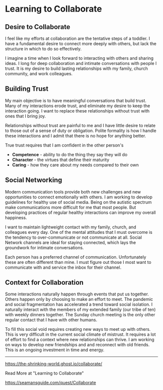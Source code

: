 # Learning to Collaborate

## Desire to Collaborate

I feel like my efforts at collaboration are the tentative steps of a toddler.  I have a fundamental
desire to connect more deeply with others, but lack the structure in which to do so effectively.

I imagine a time when I look forward to interacting with others and sharing ideas.  I long for deep
collaboration and intimate conversations with people I trust. It is my desire to build lasting
relationships with my family, church community, and work colleagues.


## Building Trust

My main objective is to have meaningful conversations that build trust. Many of my interactions
erode trust, and eliminate my desire to keep the interaction going.  I want to replace these
relationships without trust with ones that I bring joy.

Relationships without trust are painful to me and I have little desire to relate to those out of a
sense of duty or obligation. Polite formality is how I handle these interactions and I admit that
there is no hope for anything better.

True trust requires that I am confident in the other person's

- **Competence** - ability to do the thing they say they will do
- **Character** - the virtues that define their maturity
- **Caring** - how they care about my needs compared to their own


## Social Networking

Modern communication tools provide both new challenges and new opportunities to connect emotionally
with others.  I am working to develop guidelines for healthy use of social media.  Being on the
autistic spectrum make communications more difficult for me that most people. But developing
practices of regular healthy interactions can improve my overall happiness.

I want to maintain lightweight contact with my family, church, and colleagues every day.  One of the
mental attitudes that I must overcome is the tendency to over-communicate or not communicate at
all.  Social Network channels are ideal for staying connected, which lays the groundwork for
intimate conversations.

Each person has a preferred channel of communication.  Unfortunately these are often different than
mine.  I must figure out those I most want to communicate with and service the inbox for their
channel.


## Context for Collaboration

Some interactions naturally happen through events that put us together.  Others happen only by
choosing to make an effort to meet.  The pandemic and social fragmentation has accelerated a trend
toward social isolation.  I naturally interact with the members of my extended family (our tribe of
ten) with weekly dinners together.  The Sunday church meeting is the only other regular contact
that I have with other humans.

To fill this social void requires creating new ways to meet up with others.  This is very difficult
in the current social climate of mistrust.  It requires a lot of effort to find a context where new
relationships can thrive.  I am working on ways to develop new friendships and and reconnect with
old friends.  This is an ongoing investment in time and energy.


---

https://the-shrinking-world.ghost.io/collaborate/

Read More at "Learning to Collaborate"

https://seamansguide.com/quest/Collaborate

